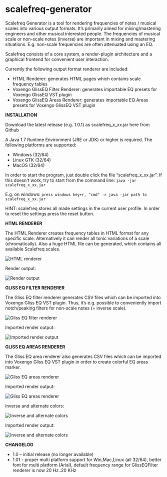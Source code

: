 # scalefreq-generator
Scalefreq Generator is a tool for rendering frequencies of notes / musical scales into various output formats. It’s primarily aimed for mixing/mastering engineers and other musical interested people. The  frequencies of musical scale or non-scale notes (inverse) are important  in mixing and mastering situations. E.g. non-scale frequencies are often attenuated using an EQ. 

Scalefreq consists of a core system, a render-plugin architecture and a graphical frontend for convenient user interaction.

Currently the following output format renderer are included:

- HTML Renderer: generates HTML pages which contains scale frequency tables
- Voxengo GlissEQ Filter Renderer: generates importable EQ presets for Voxengo GlissEQ VST plugin
- Voxengo GlissEQ Areas Renderer: generates importable EQ Areas presets for Voxengo GlissEQ VST plugin

**INSTALLATION**

Download the latest release (e.g. 1.0.1) as scalefreq_x_xx.jar here from Github

A Java 1.7 Runtime Environment (JRE or JDK) or higher is required.
The following platforms are supported:

- Windows (32/64)
- Linux GTK (32/64)
- MacOS (32/64)

In order to start the program, just double click the file  “scalefreq_x_xx.jar”.  If this doesn't work, try to start from the  command line:
 `java -jar scalefreq_x_xx.jar`

E.g. on windows:
 `press windows key+r, "cmd" -> java -jar path to scalefreq_x_xx.jar`

HINT: scalefreq stores all made settings in the current user profile. In order to reset the settings press the reset button.

**HTML RENDERER**

The HTML Renderer creates frequency tables in HTML format for any  specific scale. Alternatively it can render all tonic variations of a  scale (chromatically). Also a huge HTML file can be generated, which  contains all available Scalefreq scales.  

![HTML renderer](doc/img/scalefreq7.png)

Render output:

![Render output](doc/img/scalefreq8.png)

**GLISS EQ FILTER RENDERER**

The Gliss EQ filter renderer generates CSV files which can be  imported into Voxengo Gliss EQ VST plugin. Thus, it’s e.g. possible to  conveniently import notch/peaking filters for non-scale notes (= inverse  scale).

![Gliss EQ filter renderer](doc/img/scalefreq1.png)

Imported render output:

![Imported render output](doc/img/scalefreq2.png)

**GLISS EQ AREAS RENDERER**

The Gliss EQ area renderer also generates CSV files which can be  imported into Voxengo Gliss EQ VST plugin in order to create colorful EQ  areas marker. 

![Gliss EQ areas renderer](doc/img/scalefreq3.png)

Imported render output:

![Gliss EQ areas renderer](doc/img/scalefreq4.png)

Inverse and alternate colors:

![Inverse and alternate colors](doc/img/scalefreq6.png)

Imported render output:

![Inverse and alternate colors](doc/img/scalefreq5.png)

**CHANGELOG**

- 1.0  – initial release (no longer available)
- 1.01 - proper multi platform support for Win,Mac,Linux (all 32/64),  better font for multi platform (Arial), default frequency range for  GlissEQFilter renderer is now 20 Hz..20 KHz